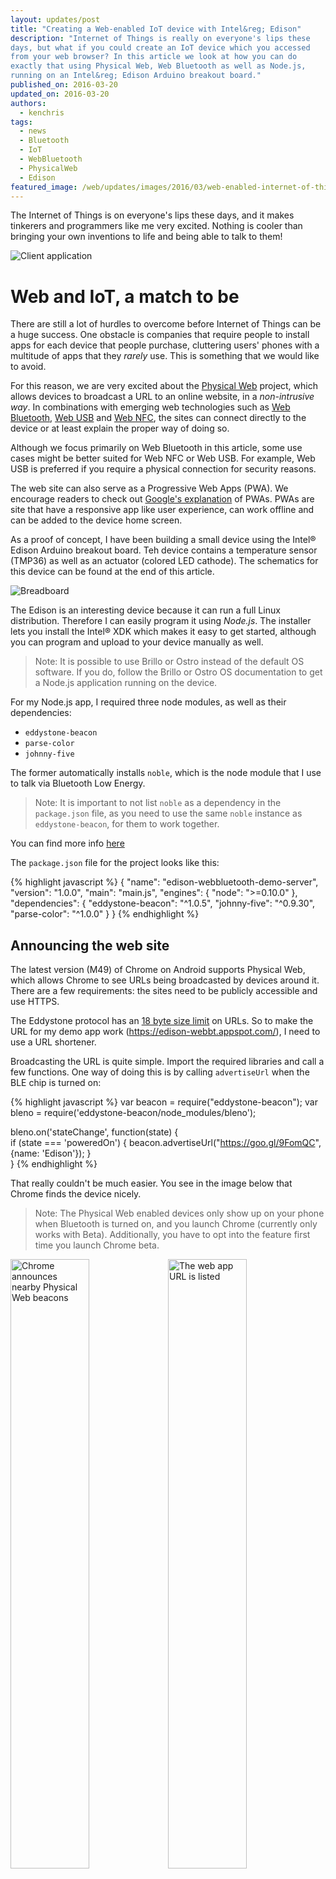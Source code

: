 ```yaml
---
layout: updates/post
title: "Creating a Web-enabled IoT device with Intel&reg; Edison"
description: "Internet of Things is really on everyone's lips these
days, but what if you could create an IoT device which you accessed
from your web browser? In this article we look at how you can do
exactly that using Physical Web, Web Bluetooth as well as Node.js,
running on an Intel&reg; Edison Arduino breakout board."
published_on: 2016-03-20
updated_on: 2016-03-20
authors:
  - kenchris
tags:
  - news
  - Bluetooth
  - IoT
  - WebBluetooth
  - PhysicalWeb
  - Edison
featured_image: /web/updates/images/2016/03/web-enabled-internet-of-things/board.jpg
---
```


<p class="intro">
The Internet of Things is on everyone's lips these days, and
it makes tinkerers and programmers like me very excited. Nothing
is cooler than bringing your own inventions to life and
being able to talk to them!
</p>

![Client application](/web/updates/images/2016/03/web-enabled-internet-of-things/tablet-ux.png)

# Web and IoT, a match to be

There are still a lot of hurdles to overcome before Internet
of Things can be a huge success. One obstacle is companies that
require people to install apps for each device that people purchase,
cluttering users' phones with a multitude of apps that
they *rarely* use. This is something that we would like to avoid.

For this reason, we are very excited about the
[Physical Web](https://google.github.io/physical-web/)
project, which allows devices to broadcast a URL to an online
website, in a *non-intrusive way*. In combinations with emerging
web technologies such as
[Web Bluetooth](https://webbluetoothcg.github.io/web-bluetooth/),
[Web USB](https://wicg.github.io/webusb/) and
[Web NFC](https://w3c.github.io/web-nfc/), the sites can
connect directly to the device or at least explain the proper
way of doing so.

Although we focus primarily on Web Bluetooth in this article, some
use cases might be better suited for Web NFC or Web USB. For example,
Web USB is preferred if you require a physical connection for security
reasons.

The web site can also serve as a Progressive Web Apps (PWA).
We encourage readers to check out
[Google's explanation](https://developers.google.com/web/progressive-web-apps)
of PWAs. PWAs are site that have a responsive app like user
experience, can work offline and can be added to the device home screen.

As a proof of concept, I have been building a small device using
the Intel&reg; Edison Arduino breakout board. Teh device contains
a temperature sensor (TMP36) as well as an actuator (colored LED
cathode). The schematics for this device can be found at the end
of this article.

![Breadboard](/web/updates/images/2016/03/web-enabled-internet-of-things/breadboard.jpg)

The Edison is an interesting device because it can run a full Linux
distribution. Therefore I can easily program it using
*Node.js*. The installer lets you install the Intel&reg; XDK which
makes it easy to get started, although you can program and upload
to your device manually as well.

> Note: It is possible to use Brillo or Ostro instead of the
> default OS software. If you do, follow the Brillo or Ostro OS
> documentation to get a Node.js application running on the
> device.

For my Node.js app, I required three node modules, as well as their
dependencies:

* `eddystone-beacon`
* `parse-color`
* `johnny-five`

The former automatically installs `noble`, which is the node module
that I use to talk via Bluetooth Low Energy. 

> Note: It is important to not list `noble` as a dependency in the
> `package.json` file, as you need to use the same `noble` instance as
> `eddystone-beacon`, for them to work together.

You can find more info [here](https://github.com/don/node-eddystone-beacon/issues/30)

The `package.json` file for the project looks like this:

{% highlight javascript %}
{
  "name": "edison-webbluetooth-demo-server",
  "version": "1.0.0",
  "main": "main.js",
  "engines": {
    "node": ">=0.10.0"
  },
  "dependencies": {
    "eddystone-beacon": "^1.0.5",
    "johnny-five": "^0.9.30",
    "parse-color": "^1.0.0"
  }
}
{% endhighlight %}

## Announcing the web site

The latest version (M49) of Chrome on Android supports Physical Web, which
allows Chrome to see URLs being broadcasted by devices around it.
There are a few requirements: the sites need to be publicly
accessible and use HTTPS.

The Eddystone protocol has an
[18 byte size limit](https://github.com/google/eddystone/blob/master/eddystone-url/docs/config-service-spec.md#34-uri-data) 
on URLs. So to make the URL for my demo app work (<https://edison-webbt.appspot.com/>),
I need to use a URL shortener.

Broadcasting the URL is quite simple. Import the required libraries and
call a few functions. One way of doing this is by calling `advertiseUrl`
when the BLE chip is turned on:

{% highlight javascript %}
var beacon = require("eddystone-beacon");
var bleno = require('eddystone-beacon/node_modules/bleno');

bleno.on('stateChange', function(state) {    
  if (state === 'poweredOn') {
    beacon.advertiseUrl("https://goo.gl/9FomQC", {name: 'Edison'});
  }   
}
{% endhighlight %}

That really couldn't be much easier. You see in the image below that
Chrome finds the device nicely.

> Note: The Physical Web enabled devices only show up on your phone
> when Bluetooth is turned on, and you launch Chrome (currently only
> works with Beta). Additionally, you have to opt into the feature
> first time you launch Chrome beta.

<img alt="Chrome announces nearby Physical Web beacons" src="/web/updates/images/2016/03/web-enabled-internet-of-things/nearby.png" style="width: 50%; float: left"/>
<img alt="The web app URL is listed" src="/web/updates/images/2016/03/web-enabled-internet-of-things/physicalweb.png" style="width: 50%; float: left"/>
<br/>

## Communicating with the sensor/actuator

We use [Johnny-Five](http://johnny-five.io/) to talk to our board
enhancements.
In simple cases like this, this is not strictly easier than communicating
with the raws input (pins) manually, but for bigger projects it can be
a real help. Johnny-Five has a nice abstraction for talking to the TMP36
sensor, but for some reason I could only get it to return `undefined`
as the current temperature, so I went ahead and read the temperature
value manually.

Below you can find the simple code for listening to temperature changes
as well as setting the initial LED color.

{% highlight javascript %}
var five = require("johnny-five");
var Edison = require("edison-io");
var board = new five.Board({
  io: new Edison()
});

board.on("ready", function() {
  var led = new five.Led.RGB({
      pins: {
          red: 3,
          green: 5,
          blue: 6
      },
  });

  colorCharacteristic._led = led;
  led.color(colorCharacteristic._value);
  led.intensity(30);

  board.analogRead("A0", function(raw) {
    var mV = 5 * 1000 * (raw / 1024);
    var value = (mV / 10) - 50;
    temperatureCharacteristic.valueChange(value);
  });
}
{% endhighlight %}

You can ignore the above `*Characteristic` variables for now; these
will be defined in the later section about interfacing with Bluetooth.

As you notice, I talk to
the TMP36 via the analog `A0` port. The voltage legs on the color
LED cathode are connected to digital pins 3, 5 and 6, which happen
to be the pulse-wide modulation (PWM) pins on the Edison Arduino breakout
board.

![Edison board](/web/updates/images/2016/03/web-enabled-internet-of-things/board.jpg)

## Talking to Bluetooth

Talking to Bluetooth couldn't be much easier than it is with `noble`.

In the following example, we create two Bluetooth Low Energy
characteristics: one for the LED and one for the temperature sensor.
The former allows us to read the current LED color and set
a new color. The latter allows us to subscribe to temperature change events.

> Initially I had some problems with the Bluetooth connection
> being unstable, not working on every startup, or bailing
> out with a Frame Reassemble failure while connecting.
>
> If that happens, run the `rfkill block bluetooth` command, followed by
> `rfkill unblock bluetooth` over the serial connection to make it
> work again. The startup issue went away when I started powering the
> device from a power supply instead of using USB for power.
>
> If you encounter Frame Reassemble failures, reduce how often you send
> temperature change events until you no longer encounter the failure.
>
> Generally you should always use external power when using Bluetooth
> or when you connect something like a servo to your board.

With `noble`, creating a characteristic is quite easy. All you need to do
is to define how the characteristic communicates and define a UUID. The
communication options are read, write, notify, or any combination thereof.
The easiest way to do this is to create a new object and inherit from
`bleno.Characteristic`.

> Note: I am not using ES2016 here as Edison currently uses an older
> version of Node.js.
>
> With the newly launched [Ostro Project](https://ostroproject.org)
> which supports the Edison, that is no longer the case. If you
> use Brillo as part of the [Brillo](https://developers.google.com/brillo/) 
> Early Access Program, then it is possible to compile and install a
> recent version of Node.js.

The resulting characteristic object looks like the following:

{% highlight javascript %}
var TemperatureCharacteristic = function() {
  bleno.Characteristic.call(this, {
    uuid: 'fc0a',
    properties: ['read', 'notify'],
    value: null
  });
    
  this._lastValue = 0;
  this._total = 0;
  this._samples = 0;
  this._onChange = null;
};

util.inherits(TemperatureCharacteristic, bleno.Characteristic);
{% endhighlight %}

We are storing the current temperature value in the `this._lastValue`
variable. We need to add an `onReadRequest` method and encode the value
for a "read" to work.

{% highlight javascript %}
TemperatureCharacteristic.prototype.onReadRequest = function(offset, callback) {
  var data = new Buffer(8);
  data.writeDoubleLE(this._lastValue, 0);
  callback(this.RESULT_SUCCESS, data);
};
{% endhighlight %}

For "notify" we need to add a method to handle subscriptions and
unsubscription. Basically, we simply store a callback. When we
have a new temperature reason we want to send, we then call that
callback with the new value (encoded as above).

{% highlight javascript %}
TemperatureCharacteristic.prototype.onSubscribe = function(maxValueSize, updateValueCallback) {
  console.log("Subscribed to temperature change.");
  this._onChange = updateValueCallback;
  this._lastValue = undefined;
};

TemperatureCharacteristic.prototype.onUnsubscribe = function() {
  console.log("Unsubscribed to temperature change.");
  this._onChange = null;
};
{% endhighlight %}

As values can fluctuate a bit, we need to smooth out the values we
get from the TMP36 sensor. I opted to simply take the average of
100 samples and only send updates when the temperature changes by
at least 1 degree.

{% highlight javascript %}
TemperatureCharacteristic.prototype.valueChange = function(value) {
  this._total += value;
  this._samples++;
    
  if (this._samples < NO_SAMPLES) {
    return;
  }
        
  var newValue = Math.round(this._total / NO_SAMPLES);
    
  this._total = 0;
  this._samples = 0;
    
  if (this._lastValue && Math.abs(this._lastValue - newValue) < 1) {
    return;
  }
    
  this._lastValue = newValue;
    
  console.log(newValue);
  var data = new Buffer(8);
  data.writeDoubleLE(newValue, 0);
    
  if (this._onChange) {
    this._onChange(data);
  }
};
{% endhighlight %}

That was the temperature sensor. The color LED is
simpler. The object as well as the "read" method are shown below.
The characteristic is configured to allow for "read" and "write"
operations and has a different UUID than the temperature characteristic.

{% highlight javascript %}
var ColorCharacteristic = function() {
  bleno.Characteristic.call(this, {
    uuid: 'fc0b',
    properties: ['read', 'write'],
    value: null
  });
  this._value = 'ffffff';
  this._led = null;
};

util.inherits(ColorCharacteristic, bleno.Characteristic);

ColorCharacteristic.prototype.onReadRequest = function(offset, callback) {
  var data = new Buffer(this._value);
  callback(this.RESULT_SUCCESS, data);
};
{% endhighlight %}

To control the LED from the object, I add a
`this._led` member which I use to store the Johnny-Five LED
object. I also set the color of the LED to its' default
value (white, aka `#ffffff`).

{% highlight javascript %}
board.on("ready", function() {
  ...
  colorCharacteristic._led = led;
  led.color(colorCharacteristic._value);
  led.intensity(30);
  ...
}
{% endhighlight %}

The "write" method receives a string (just like "read" sends
a string), which can consist of a CSS color code (For example: CSS names
like `rebeccapurple` or hex codes like `#ff00bb`). I use a node
module called [parse-color](https://github.com/substack/parse-color)
to always get the hex value which is what Johnny-Five expects.

{% highlight javascript %}
ColorCharacteristic.prototype.onWriteRequest = function(data, offset, withoutResponse, callback) {
  var value = parse(data.toString('utf8')).hex;
  if (!value) {
    callback(this.RESULT_SUCCESS);
    return;
  }
    
  this._value = value;
  console.log(value);

  if (this._led) {
    this._led.color(this._value);
  }
  callback(this.RESULT_SUCCESS);
};
{% endhighlight %}

All of the above will not work if we don't include the *bleno* module.
`eddystone-beacon` will not work with *bleno* unless you use the `noble`
version distributed with it. Luckily doing that is quite simple:

{% highlight javascript %}
var bleno = require('eddystone-beacon/node_modules/bleno');
var util = require('util');
{% endhighlight %}

Now all we need is for it to advertise our device (UUID) and its
characteristics (other UUIDs)

{% highlight javascript %}
bleno.on('advertisingStart', function(error) {
    ...
    bleno.setServices([
      new bleno.PrimaryService({
        uuid: 'fc00',
        characteristics: [
          temperatureCharacteristic, colorCharacteristic
        ]
      })
    ]);
});
{% endhighlight %}

# Creating the client web app

Without getting into too many defails on how the non-bluetooth
parts of the client app work, we can demonstrate a responsive user
interface created in [Polymer](https://www.polymer-project.org/1.0/) 
as an example. The resulting app is shown below:

<img alt="Client app on phone" src="/web/updates/images/2016/03/web-enabled-internet-of-things/phone-ux.png" style="width: 50%; float: left"/>
<img alt="Error message" src="/web/updates/images/2016/03/web-enabled-internet-of-things/error.png" style="width: 50%; float: left"/>
<br/>

The right side shows an earlier version, that showcases a simple error
log that I added to ease the development.

Web Bluetooth makes it easy to communicate with Bluetooth Low Energy
devices, so let's look at a simplified version of my connection code.
If you don't know how promises work, check out
[this resource](https://developers.google.com/web/fundamentals/primers/promises)
before reading further.

Connecting to a Bluetooth device involves a chain of promises.
First we filter for the device (UUID: `FC00`, name: `Edison`). This
displays a dialog to allow the user to select the device given the
filter. Then we connect to the GATT service and get the primary
service and associated characteristics, and then we read the
values and set up notification callbacks.

> Note: To make successive read/writes in the promise chain happen
> property, it is best practice to avoid fetching the characteristics
> *in parallel* with something like `Promise.all([p1, p2])`.

The simplified version of our code below only works
with the latest Web Bluetooth API and therefore thus requires Chrome
Dev (M49) on Android.

{% highlight javascript %}
navigator.bluetooth.requestDevice({
  filters: [{ name: 'Edison' }],
  optionalServices: [0xFC00]
})

.then(device => device.gatt.connect())

.then(server => server.getPrimaryService(0xFC00))

.then(service => {
  let p1 = () => service.getCharacteristic(0xFC0B)
  .then(characteristic => {
    this.colorLedCharacteristic = characteristic;
    return this.readLedColor();
   });

  let p2 = () => service.getCharacteristic(0xFC0A)
  .then(characteristic => {
    characteristic.addEventListener(
      'characteristicvaluechanged', this.onTemperatureChange);
    return characteristic.startNotifications();
  });

  return p1().then(p2);
})

.catch(err => {
  // Catch any error.
})
          
.then(() => {
  // Connection fully established, unless there was an error above.
});
{% endhighlight %}

Reading and writing a string from a `DataView` / `ArrayBuffer` (what
the WebBluetooth API uses) is just as easy as using `Buffer` on the
Node.js side. All we need to use is `TextEncoder` and `TextDecoder`:

{% highlight javascript %}
readLedColor: function() {
  return this.colorLedCharacteristic.readValue()
  .then(data => {
    // In Chrome 50+, a DataView is returned instead of an ArrayBuffer.
    data = data.buffer ? data : new DataView(data);
    let decoder = new TextDecoder("utf-8");
    let decodedString = decoder.decode(data);
    document.querySelector('#color').value = decodedString;
  });
},

writeLedColor: function() {
  let encoder = new TextEncoder("utf-8");
  let value = document.querySelector('#color').value;
  let encodedString = encoder.encode(value.toLowerCase());

  return this.colorLedCharacteristic.writeValue(encodedString);
},
{% endhighlight %}

Handling the `characteristicvaluechanged` event for the temperature
sensor is also quite easy:
   
{% highlight javascript %}
onTemperatureChange: function(event) {
  let data = event.target.value;
  // In Chrome 50+, a DataView is returned instead of an ArrayBuffer.
  data = data.buffer ? data : new DataView(data);
  let temperature = data.getFloat64(0, /*littleEndian=*/ true);
  document.querySelector('#temp').innerHTML = temperature.toFixed(0);
},
{% endhighlight %}

# Summary

That was it folks! As you can see, communicating with Bluetooth Low
Energy using Web Bluetooth on the client side and Node.js on the
Edison is quite easy and very powerful.

Using the Physical Web and Web Bluetooth, Chrome finds the
device and allows the user to easily connect to it without installing
applications that update from time to time even
when the user seldom uses them.

## Demo

You can try the [client](https://edison-webbt.appspot.com) to get
inspired on how can you create your own web apps to connect to
your custom Internet of Things devices.

## Source code

The source code is available [here](https://github.com/01org/webbluetooth-edison-demo).
Feel free to report issues or send patches.

## Sketch

If you are really adventurous and want to reproduce what I have done,
refer to the Edison and breadboard sketch below:

![Sketch](/web/updates/images/2016/03/web-enabled-internet-of-things/sketch.png)